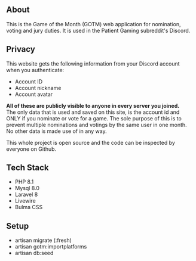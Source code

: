## About
This is the Game of the Month (GOTM) web application for nomination, voting and jury duties. It is used in the Patient Gaming subreddit's Discord.

## Privacy
This website gets the following information from your Discord account when you authenticate:
- Account ID
- Account nickname
- Account avatar

**All of these are publicly visible to anyone in every server you joined.**\
The only data that is used and saved on this site, is the account id and ONLY if you nominate or vote for a game. The sole purpose of this is to prevent multiple nominations and votings by the same user in one month.\
No other data is made use of in any way.

This whole project is open source and the code can be inspected by everyone on Github.

## Tech Stack
- PHP 8.1
- Mysql 8.0
- Laravel 8
- Livewire
- Bulma CSS

## Setup
- artisan migrate (:fresh)
- artisan gotm:importplatforms
- artisan db:seed
